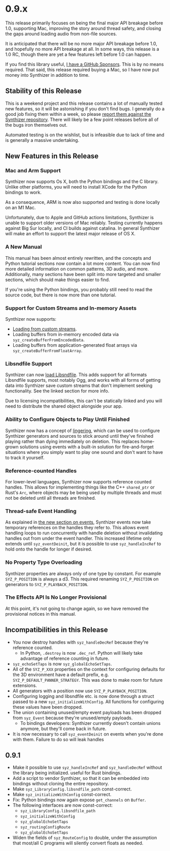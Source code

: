 # 0.9.x

This release primarily focuses on being the final major API breakage before 1.0,
supporting Mac, improving the story around thread safety, and closing the gaps
around loading audio from non-file sources.

It is anticipated that there will be no more major API breakage before 1.0, and
hopefully no more API breakage at all.  In some ways, this release is a 1.0 RC,
though there are yet a few features left before 1.0 can happen.

If you find this library useful, [I have a GitHub
Sponsors](https://github.com/sponsors/ahicks92).  This is by no means required.
That said, this release required buying a Mac, so I have now put money into
Synthizer in addition to time.

## Stability of this Release

This is a weekend project and this release contains a lot of manually tested new
features, so it will be astonishing if you don't find bugs.  I generally do a
good job fixing them within a week, so please [report them against the Synthizer
repository](https://github.com/synthizer/synthizer/issues).  There will likely
be a few point releases before all of the bugs iron themselves out.

Automated testing is on the wishlist, but is infeasible due to lack of time and
is generally a massive undertaking.

## New Features in this Release

### Mac and Arm Support

Synthizer now supports Os X, both the Python bindings and the C library.  Unlike
other platforms, you will need to install XCode for the Python bindings to work.

As a consequence, ARM is now also supported and testing is done locally on an M1
Mac.

Unfortunately, due to Apple and GitHub actions limitations, Synthizer is unable
to support older versions of Mac reliably.  Testing currently happens against
Big Sur locally, and CI builds against catalina.  In general Synthizer will make
an effort to support the latest major release of OS X.

### A New Manual

This manual has been almost entirely rewritten, and the concepts and Python
tutorial sections now contain a lot more content.  You can now find more
detailed information on common patterns, 3D audio, and more.  Additionally, many
sections have been split into more targeted and smaller sections, which should
make things easier to find.

If you're using the Python bindings, you probably still need to read the source
code, but there is now more than one tutorial.

### Support for Custom Streams and In-memory Assets

Synthizer now supports:

- [Loading from custom streams](../concepts/custom_streams.md).
- Loading buffers from in-memory encoded data via
  `syz_createBufferFromEncodedData`.
- Loading buffers from application-generated float arrays via
  `syz_createBufferFromFloatArray`.

### Libsndfile Support

Synthizer can now [load Libsndfile](../concepts/libsndfile.md).  This adds
support for all formats Libsndfile supports, most notably Ogg, and works with
all forms of getting data into Synthizer save custom streams that don't
implement seeking functionality.  See the linked section for more info.

Due to licensing incompatibilities, this can't be statically linked and you will
need to distribute the shared object alongside your app.

### Ability to Configure Objects to Play Until Finished

Synthizer now has a concept of [lingering](../concepts/lingering.md), which can
be used to configure Synthizer generators and sources to stick around until
they've finished playing rather than dying immediately on deletion.  This
replaces home-grown solutions using events with a built-in solution for
fire-and-forget situations where you simply want to play one sound and don't
want to have to track it yourself.

### Reference-counted Handles

For lower-level languages, Synthizer now supports reference counted handles.
This allows for implementing things like the C++ `shared_ptr` or Rust's `Arc`,
where objects may be being used by multiple threads and must not be deleted
until all threads are finished.

### Thread-safe Event Handling

As explained in [the new section on events](../concepts/events.md), Synthizer
events now take temporary references on the handles they refer to.  This allows
event handling loops to run concurrently with handle deletion without
invalidating handles out from under the event handler.  This increased lifetime
only extends until `syz_eventDeinit`, but it is possible to use
`syz_handleIncRef` to hold onto the handle for longer if desired.


### No Property Type Overloading

Synthizer properties are always only of one type by constant.  For example
`SYZ_P_POSITION` is always a d3.  This required renaming `SYZ_P_POSITION` on
generators to `SYZ_P_PLAYBACK_POSITION`.

### The Effects API Is No Longer Provisional

At this point, it's not going to change again, so we have removed the
provisional notices in this manual.

## Incompatibilities in this Release

- You now destroy handles with `syz_handleDecRef` because they're reference
  counted.
  - In Python, `.destroy` is now `.dec_ref`.  Python will likely take advantage
    of reference counting in future.
- `syz_echoSetTaps` is now `syz_globalEchoSetTaps`.
- All of the `SYZ_P_XXX` properties on the context for configuring defaults for
  the 3D environment have a default prefix, e.g.
  `SYZ_P_DEFAULT_PANNER_STRATEGY`.  This was done to make room for future
  extensions.
- All generators with a position now use `SYZ_P_PLAYBACK_POSITION`.
- Configuring logging and libsndfile etc. is now done through a struct passed to
  a new `syz_initializeWithConfig`.  All functions for configuring these values
  have been dropped.
- The union containing unused/empty event payloads has been dropped from
  `syz_Event` because they're unused/empty payloads.
  - To bindings developers: Synthizer currently doesn't contain unions anymore,
    but they'll come back in future.
- It is now necessary to call `syz_eventDeinit` on events when you're done with
  them.  Failure to do so will leak handles


## 0.9.1

- Make it possible to use `syz_handleIncRef` and `syz_handleDecRef` without the
  library being initialized.  useful for Rust bindings.
- Add a script to vendor Synthizer, so that it can be embedded into bindings
  without cloning the entire repository.
- Make `syz_LibraryConfig.libsndfile_path` const-correct.
- Make `syz_initializeWithConfig` const-correct.
- Fix: Python bindings now again expose `get_channels` on `Buffer`.
- The following interfaces are now const-correct:
  - `syz_LibraryConfig.libsndfile_path`
  - `syz_initializeWithConfig`
  - `syz_globalEchoSetTaps`
  - `syz_routingConfigRoute`
  - `syz_globalEchoSetTaps`
- Widen the fields of `syz_RouteConfig` to double, under the assumption that most/all C programs will silently convert floats as needed.
